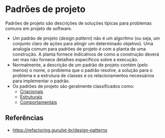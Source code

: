 ﻿# Padrões de projeto

Padrões de projeto são descrições de soluções típicas para problemas comuns em projeto de software.

- Um padrão de projeto (_design pattern_) não é um algorítmo (ou seja, um conjunto claro de ações para atingir um determinado objetivo). Uma analogia comum para padrões de projeto é com a planta de uma construção. A planta fornece indicativos de como a construção deverá ser mas não fornece detalhes específicos sobre a execução.
- Normalmente, a descrição de um padrão de projeto contém (pelo menos) o nome, o problema que o padrão resolve, a solução para o problema e a estrutura de classes e os relacionamentos necessários para implementar o padrão.
- Os padrões de projeto são geralmente classificados como:
  - [Criacionais](./src/creational/README.md)
  - [Estruturais](./src/structural/README.md)
  - [Comportamentais](./src/behavioral/README.md)

## Referências
 - https://refactoring.guru/pt-br/design-patterns
